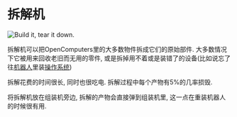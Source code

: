 # 拆解机

![Build it, tear it down.](oredict:oc:disassembler)

拆解机可以把OpenComputers里的大多数物件拆成它们的原始部件. 大多数情况下它被用来回收老旧而无用的零件, 或是拆掉用不着或是装错了的设备(比如说忘了往[机器人](robot.md)里装[操作系统](../general/openOS.md))

拆解花费的时间很长, 同时也很吃电. 拆解过程中每个产物有5%的几率损毁.

将拆解机放在组装机旁边, 拆解的产物会直接弹到组装机里, 这一点在重装机器人的时候很有用.